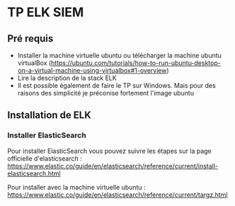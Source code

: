 
# TP ELK SIEM
## Pré requis
- Installer la machine virtuelle ubuntu ou télécharger la machine ubuntu virtualBox (https://ubuntu.com/tutorials/how-to-run-ubuntu-desktop-on-a-virtual-machine-using-virtualbox#1-overview)
- Lire la description de la stack ELK
- Il est possible également de faire le TP sur Windows. Mais pour des raisons des simplicité je préconise fortement l'image ubuntu

## Installation de ELK

### Installer ElasticSearch
Pour installer ElasticSearch vous pouvez suivre les étapes sur la page officielle d'elasticsearch : https://www.elastic.co/guide/en/elasticsearch/reference/current/install-elasticsearch.html 

Pour installer avec la machine virtuelle ubuntu : https://www.elastic.co/guide/en/elasticsearch/reference/current/targz.html 



